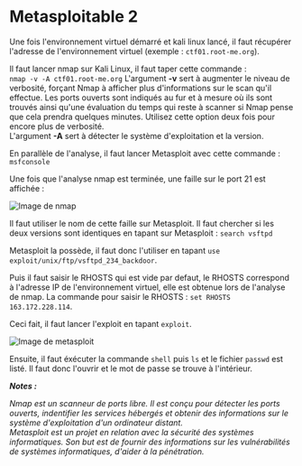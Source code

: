 # Metasploitable 2


Une fois l'environnement virtuel démarré et kali linux lancé, il faut récupérer l'adresse de l'environnement virtuel (exemple : `ctf01.root-me.org`).

Il faut lancer nmap sur Kali Linux, il faut taper cette commande :<br>
```nmap -v -A ctf01.root-me.org```
L'argument **-v** sert à augmenter le niveau de verbosité, forçant Nmap à afficher plus d'informations sur le scan qu'il effectue. Les ports ouverts sont indiqués au fur et à mesure où ils sont trouvés ainsi qu'une évaluation du temps qui reste à scanner si Nmap pense que cela prendra quelques minutes. Utilisez cette option deux fois pour encore plus de verbosité.<br/>
L'argument **-A** sert à détecter le système d'exploitation et la version.

En parallèle de l'analyse, il faut lancer Metasploit avec cette commande :
```msfconsole```

Une fois que l'analyse nmap est terminée, une faille sur le port 21 est affichée :

![Image de nmap](1.png)

Il faut utiliser le nom de cette faille sur Metasploit. Il faut chercher si les deux versions sont identiques en tapant sur Metasploit :
```search vsftpd```

Metasploit la possède, il faut donc l'utiliser en tapant `use exploit/unix/ftp/vsftpd_234_backdoor`.

Puis il faut saisir le RHOSTS qui est vide par defaut, le RHOSTS correspond à l'adresse IP de l'environnement virtuel, elle est obtenue lors de l'analyse de nmap. La commande pour saisir le RHOSTS : `set RHOSTS 163.172.228.114`.

Ceci fait, il faut lancer l'exploit en tapant `exploit`.

![Image de metasploit](2.png)

Ensuite, il faut éxécuter la commande `shell` puis `ls` et le fichier `passwd` est listé. Il faut donc l'ouvrir et le mot de passe se trouve à l'intérieur.

**_Notes :_**

*Nmap est un scanneur de ports libre. Il est conçu pour détecter les ports ouverts, indentifier les services hébergés et obtenir des informations sur le système d'exploitation d'un ordinateur distant.*<br>
*Metasploit est un projet en relation avec la sécurité des systèmes informatiques. Son but est de fournir des informations sur les vulnérabilités de systèmes informatiques, d'aider à la pénétration.*